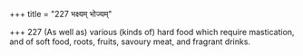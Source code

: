 +++
title = "227 भक्ष्यम् भोज्यम्"

+++
227	(As well as) various (kinds of) hard food which require mastication, and of soft food, roots, fruits, savoury meat, and fragrant drinks.